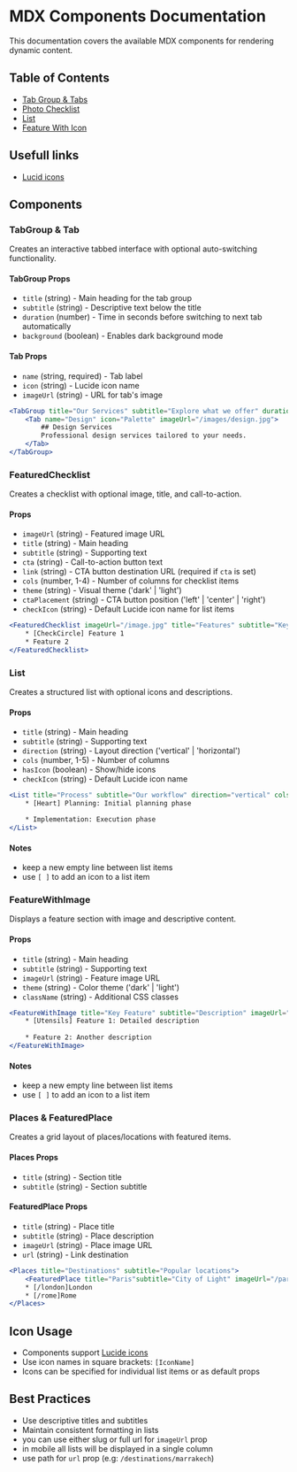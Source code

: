# MDX Components Documentation

This documentation covers the available MDX components for rendering dynamic content.

## Table of Contents

- [Tab Group & Tabs](#tab-group--tabs)
- [Photo Checklist](#photo-checklist)
- [List](#list)
- [Feature With Icon](#feature-with-icon)

## Usefull links

- <a href="https://lucide.dev/icons" target="_blank">Lucid icons</a>

## Components

### TabGroup & Tab

Creates an interactive tabbed interface with optional auto-switching functionality.

#### TabGroup Props
- `title` (string) - Main heading for the tab group
- `subtitle` (string) - Descriptive text below the title
- `duration` (number) - Time in seconds before switching to next tab automatically
- `background` (boolean) - Enables dark background mode

#### Tab Props
- `name` (string, required) - Tab label
- `icon` (string) - Lucide icon name
- `imageUrl` (string) - URL for tab's image

```jsx
<TabGroup title="Our Services" subtitle="Explore what we offer" duration={5} background={false}>
    <Tab name="Design" icon="Palette" imageUrl="/images/design.jpg">
        ## Design Services
        Professional design services tailored to your needs.
    </Tab>
</TabGroup>
```

### FeaturedChecklist

Creates a checklist with optional image, title, and call-to-action.

#### Props
- `imageUrl` (string) - Featured image URL
- `title` (string) - Main heading
- `subtitle` (string) - Supporting text
- `cta` (string) - Call-to-action button text
- `link` (string) - CTA button destination URL (required if `cta` is set)
- `cols` (number, 1-4) - Number of columns for checklist items
- `theme` (string) - Visual theme ('dark' | 'light')
- `ctaPlacement` (string) - CTA button position ('left' | 'center' | 'right')
- `checkIcon` (string) - Default Lucide icon name for list items

```jsx
<FeaturedChecklist imageUrl="/image.jpg" title="Features" subtitle="Key benefits" cta="Learn More" link="/features" cols={2} theme="dark">
    * [CheckCircle] Feature 1
    * Feature 2
</FeaturedChecklist>
```

### List

Creates a structured list with optional icons and descriptions.

#### Props
- `title` (string) - Main heading
- `subtitle` (string) - Supporting text
- `direction` (string) - Layout direction ('vertical' | 'horizontal')
- `cols` (number, 1-5) - Number of columns
- `hasIcon` (boolean) - Show/hide icons
- `checkIcon` (string) - Default Lucide icon name

```jsx
<List title="Process" subtitle="Our workflow" direction="vertical" cols={2}hasIcon={true}checkIcon="Check">
    * [Heart] Planning: Initial planning phase

    * Implementation: Execution phase
</List>
```
#### Notes
- keep a new empty line between list items
- use `[ ]` to add an icon to a list item

### FeatureWithImage

Displays a feature section with image and descriptive content.

#### Props
- `title` (string) - Main heading
- `subtitle` (string) - Supporting text
- `imageUrl` (string) - Feature image URL
- `theme` (string) - Color theme ('dark' | 'light')
- `className` (string) - Additional CSS classes

```jsx
<FeatureWithImage title="Key Feature" subtitle="Description" imageUrl="/feature.jpg" theme="dark">
    * [Utensils] Feature 1: Detailed description
    
    * Feature 2: Another description
</FeatureWithImage>
```

#### Notes
- keep a new empty line between list items
- use `[ ]` to add an icon to a list item


### Places & FeaturedPlace

Creates a grid layout of places/locations with featured items.

#### Places Props
- `title` (string) - Section title
- `subtitle` (string) - Section subtitle

#### FeaturedPlace Props
- `title` (string) - Place title
- `subtitle` (string) - Place description
- `imageUrl` (string) - Place image URL
- `url` (string) - Link destination

```jsx
<Places title="Destinations" subtitle="Popular locations">
    <FeaturedPlace title="Paris"subtitle="City of Light" imageUrl="/paris.jpg" url="/destinations/paris" />
    * [/london]London
    * [/rome]Rome
</Places>
```

## Icon Usage
- Components support [Lucide icons](https://lucide.dev/icons)
- Use icon names in square brackets: `[IconName]`
- Icons can be specified for individual list items or as default props

## Best Practices
- Use descriptive titles and subtitles
- Maintain consistent formatting in lists
- you can use either slug or full url for `imageUrl` prop
- in mobile all lists will be displayed in a single column
- use path for `url` prop (e.g: `/destinations/marrakech`)

